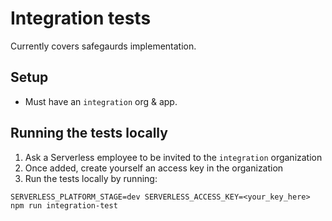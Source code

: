 # Integration tests

Currently covers safegaurds implementation.

## Setup

- Must have an `integration` org & app.

## Running the tests locally

1. Ask a Serverless employee to be invited to the `integration` organization
2. Once added, create yourself an access key in the organization
3. Run the tests locally by running:

```
SERVERLESS_PLATFORM_STAGE=dev SERVERLESS_ACCESS_KEY=<your_key_here> npm run integration-test
```
